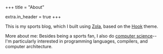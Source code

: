 +++
title = "About"

extra.in_header = true
+++

This is my sports blog, which I built using [Zola](https://www.getzola.org/), based on the [Hook](https://www.getzola.org/themes/hook/) theme.

More about me: Besides being a sports fan, I also do [computer science](https://calebmkim.github.io/)-- I'm particularly interested in programming languages, compilers, and computer architecture.
